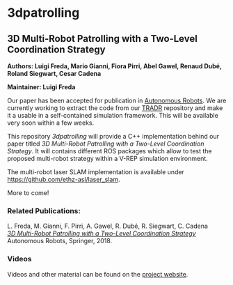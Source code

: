 # 3dpatrolling

## 3D Multi-Robot Patrolling with a Two-Level Coordination Strategy

**Authors: Luigi Freda, Mario Gianni, Fiora Pirri, Abel Gawel, Renaud Dubé, Roland Siegwart, Cesar Cadena** 

**Maintainer: Luigi Freda** 

Our paper has been accepted for publication in [Autonomous Robots](http://www.springer.com/10514). We are currently working to extract the code from our [TRADR](http://github.com) repository and make it a usable in a self-contained simulation framework. This will be available very soon within a few weeks.

This repository *3dpatrolling* will provide a C++ implementation behind our paper titled *3D Multi-Robot Patrolling with a Two-Level Coordination Strategy*. It will contains different ROS packages which allow to test the proposed multi-robot strategy within a V-REP simulation environment.

The multi-robot laser SLAM implementation is available under https://github.com/ethz-asl/laser_slam.   

More to come!

### Related Publications:

L. Freda, M. Gianni, F. Pirri, A. Gawel, R. Dubé, R. Siegwart, C. Cadena  
*[3D Multi-Robot Patrolling with a Two-Level Coordination Strategy](http://www.luigifreda.com/pubs/Freda%20-%203D%20Multi-Robot%20Patrolling%20with%20a%20Two-Level%20Coordination%20Strategy%20-%20AURO%202018%20-%20pub.pdf)*  
Autonomous Robots, Springer, 2018.


### Videos 

Videos and other material can be found on the [project website](https://sites.google.com/a/dis.uniroma1.it/3d-cc-patrolling/). 


